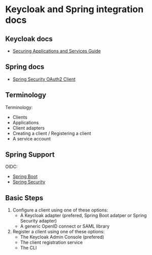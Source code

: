 # Keycloak and Spring integration docs

## Keycloak docs
- [Securing Applications and Services Guide](https://www.keycloak.org/docs/latest/securing_apps/)

## Spring docs
- [Spring Security OAuth2 Client](https://docs.spring.io/spring-boot/docs/current-SNAPSHOT/reference/htmlsingle/#web.security.oauth2.client)

## Terminology
Terminology:
- Clients
- Applications
- Client adapters
- Creating a client / Registering a client
- A service account

## Spring Support
OIDC:
- [Spring Boot](https://www.keycloak.org/docs/latest/securing_apps/#_spring_boot_adapter)
- [Spring Security](https://www.keycloak.org/docs/latest/securing_apps/#_spring_security_adapter)

## Basic Steps

1. Configure a client using one of these options:
    - A Keycloak adapter (prefered, Spring Boot adatper or Spring Security adapter)
    - A generic OpenID connect or SAML library
2. Register a client using one of these options:
    - The Keycloak Admin Console (prefered)
    - The client registration service
    - The CLI